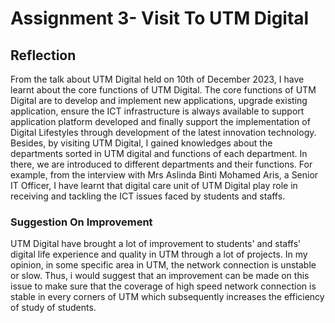 # Assignment 3- Visit To UTM Digital
## Reflection
From the talk about UTM Digital held on 10th of December 2023, I have learnt about the core functions of UTM Digital. The core functions of UTM Digital are to develop and implement new applications, upgrade existing application, ensure the ICT infrastructure is always available to support application platform developed and finally support the implementation of Digital Lifestyles through development of the latest innovation technology. Besides, by visiting UTM Digital, I gained knowledges about the departments sorted in UTM digital and functions of each department. In there, we are introduced to different departments and their functions. For example, from the interview with Mrs Aslinda Binti Mohamed Aris, a Senior IT Officer, I have learnt that digital care unit of UTM Digital play role in receiving and tackling the ICT issues faced by students and staffs.
### Suggestion On Improvement
UTM Digital have brought a lot of improvement to students' and staffs' digital life experience and quality in UTM through a lot of projects. In my opinion, in some specific area in UTM, the network connection is unstable or slow. Thus, i would suggest that an improvement can be made on this issue to make sure that the coverage of high speed network connection is stable in every corners of UTM which subsequently increases the efficiency of study of students. 
